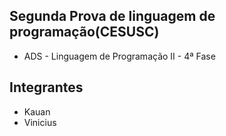 ## Segunda Prova de linguagem de programação(CESUSC)
- ADS - Linguagem de Programação II - 4ª Fase

## Integrantes
- Kauan
- Vinicius
